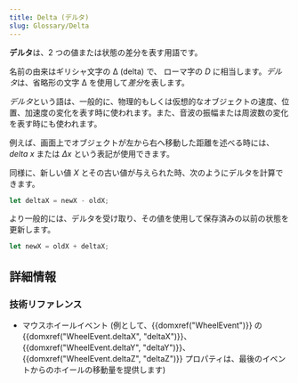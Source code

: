 ```yaml
---
title: Delta (デルタ)
slug: Glossary/Delta
---
```


**デルタ**は、2 つの値または状態の差分を表す用語です。

名前の由来はギリシャ文字の Δ (delta) で、 ローマ字の _D_ に相当します。*デルタ*は、省略形の文字 Δ を使用して*差分*を表します。

*デルタ*という語は、一般的に、物理的もしくは仮想的なオブジェクトの速度、位置、加速度の変化を表す時に使われます。また、音波の振幅または周波数の変化を表す時にも使われます。

例えば、画面上でオブジェクトが左から右へ移動した距離を述べる時には、_delta x_ または _Δx_ という表記が使用できます。

同様に、新しい値 _X_ とその古い値が与えられた時、次のようにデルタを計算できます。

```js
let deltaX = newX - oldX;
```

より一般的には、デルタを受け取り、その値を使用して保存済みの以前の状態を更新します。

```js
let newX = oldX + deltaX;
```

## 詳細情報

### 技術リファレンス

- マウスホイールイベント (例として、{{domxref("WheelEvent")}} の {{domxref("WheelEvent.deltaX", "deltaX")}}、{{domxref("WheelEvent.deltaY", "deltaY")}}、{{domxref("WheelEvent.deltaZ", "deltaZ")}} プロパティは、最後のイベントからのホイールの移動量を提供します)
